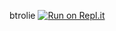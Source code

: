 btrolie 
[![Run on Repl.it](https://repl.it/badge/github/yosif11/music-btrolie-vv0)](https://repl.it/github/yosif11/music-btrolie-vv0)